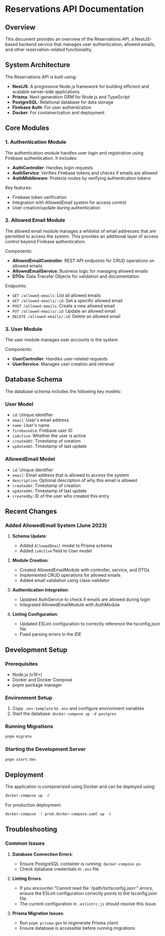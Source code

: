 # Reservations API Documentation

## Overview

This document provides an overview of the Reservations API, a NestJS-based backend service that manages user authentication, allowed emails, and other reservation-related functionality.

## System Architecture

The Reservations API is built using:
- **NestJS**: A progressive Node.js framework for building efficient and scalable server-side applications
- **Prisma**: Next-generation ORM for Node.js and TypeScript
- **PostgreSQL**: Relational database for data storage
- **Firebase Auth**: For user authentication
- **Docker**: For containerization and deployment

## Core Modules

### 1. Authentication Module

The authentication module handles user login and registration using Firebase authentication. It includes:

- **AuthController**: Handles login requests
- **AuthService**: Verifies Firebase tokens and checks if emails are allowed
- **AuthMiddleware**: Protects routes by verifying authentication tokens

Key features:
- Firebase token verification
- Integration with AllowedEmail system for access control
- User creation/update during authentication

### 2. Allowed Email Module

The allowed email module manages a whitelist of email addresses that are permitted to access the system. This provides an additional layer of access control beyond Firebase authentication.

Components:
- **AllowedEmailController**: REST API endpoints for CRUD operations on allowed emails
- **AllowedEmailService**: Business logic for managing allowed emails
- **DTOs**: Data Transfer Objects for validation and documentation

Endpoints:
- `GET /allowed-emails`: List all allowed emails
- `GET /allowed-emails/:id`: Get a specific allowed email
- `POST /allowed-emails`: Create a new allowed email
- `PUT /allowed-emails/:id`: Update an allowed email
- `DELETE /allowed-emails/:id`: Delete an allowed email

### 3. User Module

The user module manages user accounts in the system.

Components:
- **UserController**: Handles user-related requests
- **UserService**: Manages user creation and retrieval

## Database Schema

The database schema includes the following key models:

### User Model
- `id`: Unique identifier
- `email`: User's email address
- `name`: User's name
- `firebaseUid`: Firebase user ID
- `isActive`: Whether the user is active
- `createdAt`: Timestamp of creation
- `updatedAt`: Timestamp of last update

### AllowedEmail Model
- `id`: Unique identifier
- `email`: Email address that is allowed to access the system
- `description`: Optional description of why this email is allowed
- `createdAt`: Timestamp of creation
- `updatedAt`: Timestamp of last update
- `createdBy`: ID of the user who created this entry

## Recent Changes

### Added AllowedEmail System (June 2023)

1. **Schema Update**:
   - Added `AllowedEmail` model to Prisma schema
   - Added `isActive` field to User model

2. **Module Creation**:
   - Created AllowedEmailModule with controller, service, and DTOs
   - Implemented CRUD operations for allowed emails
   - Added email validation using class-validator

3. **Authentication Integration**:
   - Updated AuthService to check if emails are allowed during login
   - Integrated AllowedEmailModule with AuthModule

4. **Linting Configuration**:
   - Updated ESLint configuration to correctly reference the tsconfig.json file
   - Fixed parsing errors in the IDE

## Development Setup

### Prerequisites
- Node.js (v16+)
- Docker and Docker Compose
- pnpm package manager

### Environment Setup
1. Copy `.env.template` to `.env` and configure environment variables
2. Start the database: `docker-compose up -d postgres`

### Running Migrations
```bash
pnpm migrate
```

### Starting the Development Server
```bash
pnpm start:dev
```

## Deployment

The application is containerized using Docker and can be deployed using:

```bash
docker-compose up -d
```

For production deployment:

```bash
docker-compose -f prod.docker-compose.yaml up -d
```

## Troubleshooting

### Common Issues

1. **Database Connection Errors**:
   - Ensure PostgreSQL container is running: `docker-compose ps`
   - Check database credentials in `.env` file

2. **Linting Errors**:
   - If you encounter "Cannot read file '/path/to/tsconfig.json'" errors, ensure the ESLint configuration correctly points to the tsconfig.json file.
   - The current configuration in `.eslintrc.js` should resolve this issue.

3. **Prisma Migration Issues**:
   - Run `pnpm prisma:gen` to regenerate Prisma client
   - Ensure database is accessible before running migrations 